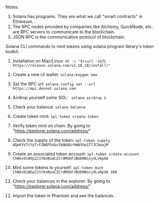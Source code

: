Notes: 

1. Solana has programs. They are what we call "smart contracts" in Ethereum. .
2. The RPC nodes provided by companies like Alchemy, QuickNode, etc. are RPC servers to communicate to the blockchain.
3. JSON RPC is the communication protocol of blockchain.


Solana CLI commands to mint tokens using solana program library's token toolkit: 

1. Installation on Mac/Linux: `sh -c "$(curl -sSfL https://release.solana.com/v1.18.18/install)"`

2. Create a new cli wallet: `solana-keygen new`

3. Set the RPC url: `solana config set --url https://api.devnet.solana.com`
   
4. Airdrop yourself some SOL: ` solana airdrop 1`

5. Check your balance: `solana balance`

6. Create token mint: `spl-token create-token`


7. Verify token mint on chain: By going to "https://explorer.solana.com/address/<token address>"


8. Check the supply of the token: `spl-token supply AQoKYV7tYpTrFZN6P5oUufbQKAUr9mNYGe1TTJC9wajM`
   
9. Create an associated token account: `spl-token create-account ChNkv9iW5pZJ1YAsNswC2CrdMUkFJBUbRWinjdLvKpXA`
    
10. Mint some tokens to yourself: `spl-token mint  ChNkv9iW5pZJ1YAsNswC2CrdMUkFJBUbRWinjdLvKpXA 100`
 
11. Check your balances in the explorer: By going to "https://explorer.solana.com/address/<token address>"

12. Import the token in Phantom and see the balances.
